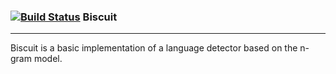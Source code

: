 ### [![Build Status](https://drone.io/github.com/wilhelm-murdoch/biscuit/status.png)](https://drone.io/github.com/wilhelm-murdoch/biscuit/latest) Biscuit
***
Biscuit is a basic implementation of a language detector based on the n-gram model.
